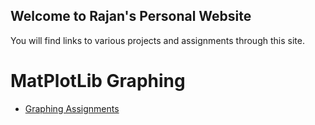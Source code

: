 ## Welcome to Rajan's Personal Website

You will find links to various projects and assignments through this site.

# MatPlotLib Graphing
- [Graphing Assignments](/graphingassignments/index.md)
